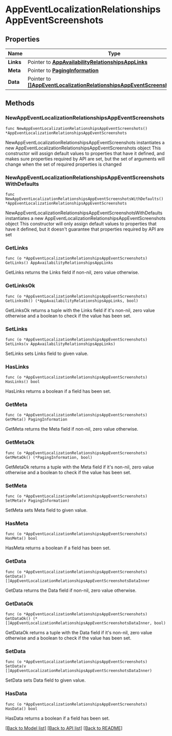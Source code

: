 # AppEventLocalizationRelationshipsAppEventScreenshots

## Properties

Name | Type | Description | Notes
------------ | ------------- | ------------- | -------------
**Links** | Pointer to [**AppAvailabilityRelationshipsAppLinks**](AppAvailabilityRelationshipsAppLinks.md) |  | [optional] 
**Meta** | Pointer to [**PagingInformation**](PagingInformation.md) |  | [optional] 
**Data** | Pointer to [**[]AppEventLocalizationRelationshipsAppEventScreenshotsDataInner**](AppEventLocalizationRelationshipsAppEventScreenshotsDataInner.md) |  | [optional] 

## Methods

### NewAppEventLocalizationRelationshipsAppEventScreenshots

`func NewAppEventLocalizationRelationshipsAppEventScreenshots() *AppEventLocalizationRelationshipsAppEventScreenshots`

NewAppEventLocalizationRelationshipsAppEventScreenshots instantiates a new AppEventLocalizationRelationshipsAppEventScreenshots object
This constructor will assign default values to properties that have it defined,
and makes sure properties required by API are set, but the set of arguments
will change when the set of required properties is changed

### NewAppEventLocalizationRelationshipsAppEventScreenshotsWithDefaults

`func NewAppEventLocalizationRelationshipsAppEventScreenshotsWithDefaults() *AppEventLocalizationRelationshipsAppEventScreenshots`

NewAppEventLocalizationRelationshipsAppEventScreenshotsWithDefaults instantiates a new AppEventLocalizationRelationshipsAppEventScreenshots object
This constructor will only assign default values to properties that have it defined,
but it doesn't guarantee that properties required by API are set

### GetLinks

`func (o *AppEventLocalizationRelationshipsAppEventScreenshots) GetLinks() AppAvailabilityRelationshipsAppLinks`

GetLinks returns the Links field if non-nil, zero value otherwise.

### GetLinksOk

`func (o *AppEventLocalizationRelationshipsAppEventScreenshots) GetLinksOk() (*AppAvailabilityRelationshipsAppLinks, bool)`

GetLinksOk returns a tuple with the Links field if it's non-nil, zero value otherwise
and a boolean to check if the value has been set.

### SetLinks

`func (o *AppEventLocalizationRelationshipsAppEventScreenshots) SetLinks(v AppAvailabilityRelationshipsAppLinks)`

SetLinks sets Links field to given value.

### HasLinks

`func (o *AppEventLocalizationRelationshipsAppEventScreenshots) HasLinks() bool`

HasLinks returns a boolean if a field has been set.

### GetMeta

`func (o *AppEventLocalizationRelationshipsAppEventScreenshots) GetMeta() PagingInformation`

GetMeta returns the Meta field if non-nil, zero value otherwise.

### GetMetaOk

`func (o *AppEventLocalizationRelationshipsAppEventScreenshots) GetMetaOk() (*PagingInformation, bool)`

GetMetaOk returns a tuple with the Meta field if it's non-nil, zero value otherwise
and a boolean to check if the value has been set.

### SetMeta

`func (o *AppEventLocalizationRelationshipsAppEventScreenshots) SetMeta(v PagingInformation)`

SetMeta sets Meta field to given value.

### HasMeta

`func (o *AppEventLocalizationRelationshipsAppEventScreenshots) HasMeta() bool`

HasMeta returns a boolean if a field has been set.

### GetData

`func (o *AppEventLocalizationRelationshipsAppEventScreenshots) GetData() []AppEventLocalizationRelationshipsAppEventScreenshotsDataInner`

GetData returns the Data field if non-nil, zero value otherwise.

### GetDataOk

`func (o *AppEventLocalizationRelationshipsAppEventScreenshots) GetDataOk() (*[]AppEventLocalizationRelationshipsAppEventScreenshotsDataInner, bool)`

GetDataOk returns a tuple with the Data field if it's non-nil, zero value otherwise
and a boolean to check if the value has been set.

### SetData

`func (o *AppEventLocalizationRelationshipsAppEventScreenshots) SetData(v []AppEventLocalizationRelationshipsAppEventScreenshotsDataInner)`

SetData sets Data field to given value.

### HasData

`func (o *AppEventLocalizationRelationshipsAppEventScreenshots) HasData() bool`

HasData returns a boolean if a field has been set.


[[Back to Model list]](../README.md#documentation-for-models) [[Back to API list]](../README.md#documentation-for-api-endpoints) [[Back to README]](../README.md)


